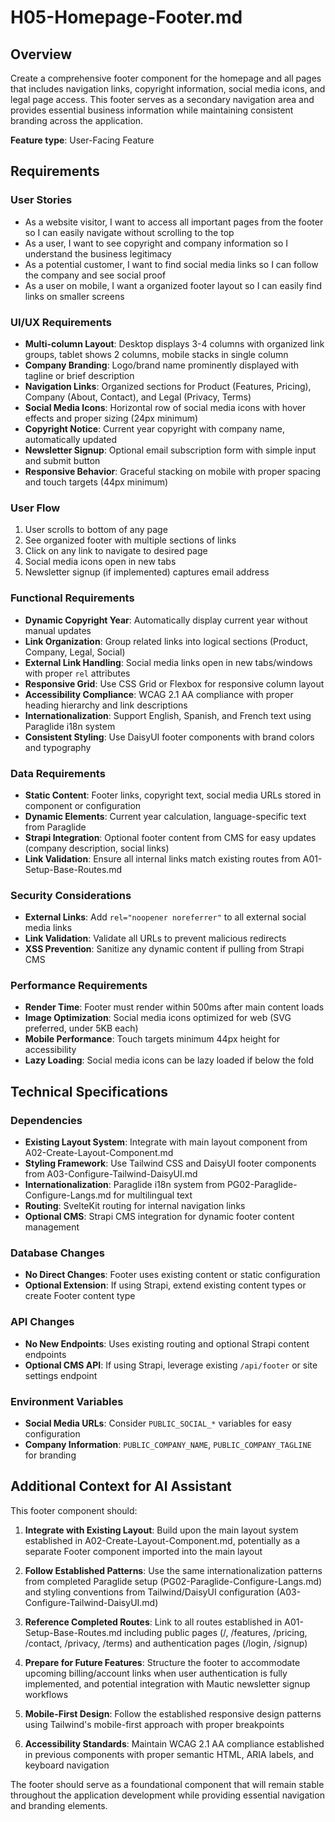 # H05-Homepage-Footer.md

## Overview
Create a comprehensive footer component for the homepage and all pages that includes navigation links, copyright information, social media icons, and legal page access. This footer serves as a secondary navigation area and provides essential business information while maintaining consistent branding across the application.

**Feature type**: User-Facing Feature

## Requirements

### User Stories
- As a website visitor, I want to access all important pages from the footer so I can easily navigate without scrolling to the top
- As a user, I want to see copyright and company information so I understand the business legitimacy
- As a potential customer, I want to find social media links so I can follow the company and see social proof
- As a user on mobile, I want a organized footer layout so I can easily find links on smaller screens

### UI/UX Requirements
- **Multi-column Layout**: Desktop displays 3-4 columns with organized link groups, tablet shows 2 columns, mobile stacks in single column
- **Company Branding**: Logo/brand name prominently displayed with tagline or brief description
- **Navigation Links**: Organized sections for Product (Features, Pricing), Company (About, Contact), and Legal (Privacy, Terms)
- **Social Media Icons**: Horizontal row of social media icons with hover effects and proper sizing (24px minimum)
- **Copyright Notice**: Current year copyright with company name, automatically updated
- **Newsletter Signup**: Optional email subscription form with simple input and submit button
- **Responsive Behavior**: Graceful stacking on mobile with proper spacing and touch targets (44px minimum)

### User Flow
1. User scrolls to bottom of any page
2. See organized footer with multiple sections of links
3. Click on any link to navigate to desired page
4. Social media icons open in new tabs
5. Newsletter signup (if implemented) captures email address

### Functional Requirements
- **Dynamic Copyright Year**: Automatically display current year without manual updates
- **Link Organization**: Group related links into logical sections (Product, Company, Legal, Social)
- **External Link Handling**: Social media links open in new tabs/windows with proper `rel` attributes
- **Responsive Grid**: Use CSS Grid or Flexbox for responsive column layout
- **Accessibility Compliance**: WCAG 2.1 AA compliance with proper heading hierarchy and link descriptions
- **Internationalization**: Support English, Spanish, and French text using Paraglide i18n system
- **Consistent Styling**: Use DaisyUI footer components with brand colors and typography

### Data Requirements
- **Static Content**: Footer links, copyright text, social media URLs stored in component or configuration
- **Dynamic Elements**: Current year calculation, language-specific text from Paraglide
- **Strapi Integration**: Optional footer content from CMS for easy updates (company description, social links)
- **Link Validation**: Ensure all internal links match existing routes from A01-Setup-Base-Routes.md

### Security Considerations
- **External Links**: Add `rel="noopener noreferrer"` to all external social media links
- **Link Validation**: Validate all URLs to prevent malicious redirects
- **XSS Prevention**: Sanitize any dynamic content if pulling from Strapi CMS

### Performance Requirements
- **Render Time**: Footer must render within 500ms after main content loads
- **Image Optimization**: Social media icons optimized for web (SVG preferred, under 5KB each)
- **Mobile Performance**: Touch targets minimum 44px height for accessibility
- **Lazy Loading**: Social media icons can be lazy loaded if below the fold

## Technical Specifications

### Dependencies
- **Existing Layout System**: Integrate with main layout component from A02-Create-Layout-Component.md
- **Styling Framework**: Use Tailwind CSS and DaisyUI footer components from A03-Configure-Tailwind-DaisyUI.md
- **Internationalization**: Paraglide i18n system from PG02-Paraglide-Configure-Langs.md for multilingual text
- **Routing**: SvelteKit routing for internal navigation links
- **Optional CMS**: Strapi CMS integration for dynamic footer content management

### Database Changes
- **No Direct Changes**: Footer uses existing content or static configuration
- **Optional Extension**: If using Strapi, extend existing content types or create Footer content type

### API Changes
- **No New Endpoints**: Uses existing routing and optional Strapi content endpoints
- **Optional CMS API**: If using Strapi, leverage existing `/api/footer` or site settings endpoint

### Environment Variables
- **Social Media URLs**: Consider `PUBLIC_SOCIAL_*` variables for easy configuration
- **Company Information**: `PUBLIC_COMPANY_NAME`, `PUBLIC_COMPANY_TAGLINE` for branding

## Additional Context for AI Assistant

This footer component should:

1. **Integrate with Existing Layout**: Build upon the main layout system established in A02-Create-Layout-Component.md, potentially as a separate Footer component imported into the main layout

2. **Follow Established Patterns**: Use the same internationalization patterns from completed Paraglide setup (PG02-Paraglide-Configure-Langs.md) and styling conventions from Tailwind/DaisyUI configuration (A03-Configure-Tailwind-DaisyUI.md)

3. **Reference Completed Routes**: Link to all routes established in A01-Setup-Base-Routes.md including public pages (/, /features, /pricing, /contact, /privacy, /terms) and authentication pages (/login, /signup)

4. **Prepare for Future Features**: Structure the footer to accommodate upcoming billing/account links when user authentication is fully implemented, and potential integration with Mautic newsletter signup workflows

5. **Mobile-First Design**: Follow the established responsive design patterns using Tailwind's mobile-first approach with proper breakpoints

6. **Accessibility Standards**: Maintain WCAG 2.1 AA compliance established in previous components with proper semantic HTML, ARIA labels, and keyboard navigation

The footer should serve as a foundational component that will remain stable throughout the application development while providing essential navigation and branding elements.